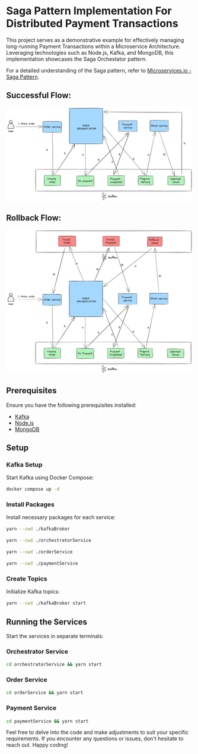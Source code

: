 # Saga Pattern Implementation For Distributed Payment Transactions

This project serves as a demonstrative example for effectively managing long-running Payment Transactions within a Microservice Architecture. Leveraging technologies such as Node.js, Kafka, and MongoDB, this implementation showcases the Saga Orchestator pattern.

For a detailed understanding of the Saga pattern, refer to [Microservices.io - Saga Pattern](https://microservices.io/patterns/data/saga.html).

## Successful Flow:
![Successful Flow](./saga.png)

## Rollback Flow:
![Rollback Flow](./saga-rollback.png)

## Prerequisites

Ensure you have the following prerequisites installed:

- [Kafka](https://kafka.apache.org/downloads)
- [Node.js](https://nodejs.org/en/download/)
- [MongoDB](https://www.mongodb.com/try/download/community)

## Setup

### Kafka Setup

Start Kafka using Docker Compose:

```bash
docker compose up -d 
```

### Install Packages

Install necessary packages for each service:

```bash
yarn --cwd ./kafkaBroker
```

```bash
yarn --cwd ./orchestratorService
```

```bash
yarn --cwd ./orderService
```

```bash
yarn --cwd ./paymentService
```

### Create Topics

Initialize Kafka topics:

```bash
yarn --cwd ./kafkaBroker start
```

## Running the Services

Start the services in separate terminals:

### Orchestrator Service

```bash
cd orchestratorService && yarn start
```

### Order Service

```bash
cd orderService && yarn start
```

### Payment Service

```bash
cd paymentService && yarn start
```

Feel free to delve into the code and make adjustments to suit your specific requirements. If you encounter any questions or issues, don't hesitate to reach out. Happy coding!
